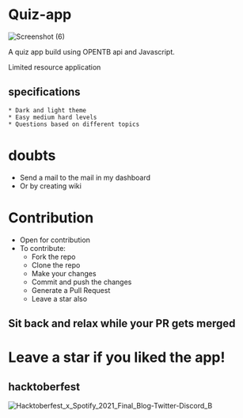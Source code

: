 # Quiz-app
![Screenshot (6)](https://user-images.githubusercontent.com/58719884/135720133-0e0f8552-c370-480f-be36-a2eb931934eb.png)

A quiz app build using OPENTB api and Javascript.

Limited resource application

## specifications
    * Dark and light theme
    * Easy medium hard levels
    * Questions based on different topics




# doubts
  * Send a mail to the mail in my dashboard
  * Or by creating wiki

# Contribution
* Open for contribution
* To contribute: 
  * Fork the repo
  * Clone the repo
  * Make your changes
  * Commit and push the changes
  * Generate a Pull Request
  * Leave a star also

## Sit back and relax while your PR gets merged ##

# Leave a star if you liked the app!


## hacktoberfest

![Hacktoberfest_x_Spotify_2021_Final_Blog-Twitter-Discord_B](https://user-images.githubusercontent.com/58719884/135654867-afa18ae2-f239-4a0a-b1fd-6df7d92b8dac.png)
